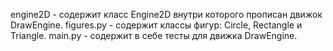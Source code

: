engine2D - содержит класс Engine2D внутри которого прописан движок DrawEngine.
figures.py - содержит классы фигур: Circle, Rectangle и Triangle.
main.py - содержит в себе тесты для движка DrawEngine.